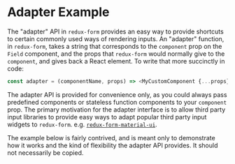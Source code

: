 # Adapter Example

The "adapter" API in `redux-form` provides an easy way to provide shortcuts to certain commonly 
used ways of rendering inputs. An "adapter" function, in `redux-form`, takes a string that 
corresponds to the `component` prop on the `Field` component, and the props that `redux-form` 
would normally give to the `component`, and gives back a React element. To write that more 
succinctly in code:

```js
const adapter = (componentName, props) => <MyCustomComponent {...props}/>
```

The adapter API is provided for convenience only, as you could always pass predefined components
or stateless function components to your `component` prop. The primary motivation for the adapter
interface is to allow third party input libraries to provide easy ways to adapt popular third
party input widgets to `redux-form`. e.g.
[`redux-form-material-ui`](https://github.com/erikras/redux-form-material-ui).

The example below is fairly contrived, and is meant only to demonstrate how it works and the kind
of flexibility the adapter API provides. It should not necessarily be copied.
